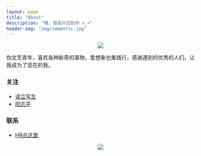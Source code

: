 ```yaml
---
layout: page
title: "About"
description: "嘿，很高兴见到你 >_<"
header-img: "img/semantic.jpg"
---
```



<center>
    <p><img src="http://7xsv37.com1.z0.glb.clouddn.com/smiling_sun.jpg" align="center"></p>
</center>

伪文艺青年，喜欢各种新奇的事物，爱想象也重践行，感谢遇到的优秀的人们，让我成为了现在的我。

### 关注

- [读立写生](http://cnfeat.com/)
- [阳志平](http://www.yangzhiping.com/)

### 联系

- [HR点这里](http://chengfeifei.github.io/2016/04/14/my-resume/)

<center>
    <p><img src="http://7xsv37.com1.z0.glb.clouddn.com/my_erweima.jpg" align="center"></p>
</center>